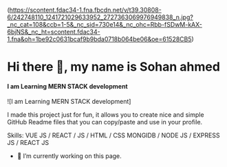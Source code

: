 
(https://scontent.fdac34-1.fna.fbcdn.net/v/t39.30808-6/242748110_1241721029633952_2727363069976949838_n.jpg?_nc_cat=108&ccb=1-5&_nc_sid=730e14&_nc_ohc=Rbb-fSDwM-kAX-6bjNS&_nc_ht=scontent.fdac34-1.fna&oh=1be92c0631bcaf9b9bda0718b064be06&oe=61528CB5)
# Hi there 👋, my name is Sohan ahmed
#### I am Learning MERN STACK  development
![I am Learning MERN STACK  development]

I made this project just for fun, it allows you to create nice and simple GitHub Readme files that you can copy/paste and use in your profile.

Skills: VUE JS / REACT / JS / HTML / CSS MONGIDB / NODE JS / EXPRESS JS / REACT JS

- 🔭 I’m currently working on this page. 




